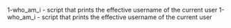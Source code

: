 1-who_am_i - script that prints the effective username of the current user
1-who_am_i - script that prints the effective username of the current user
